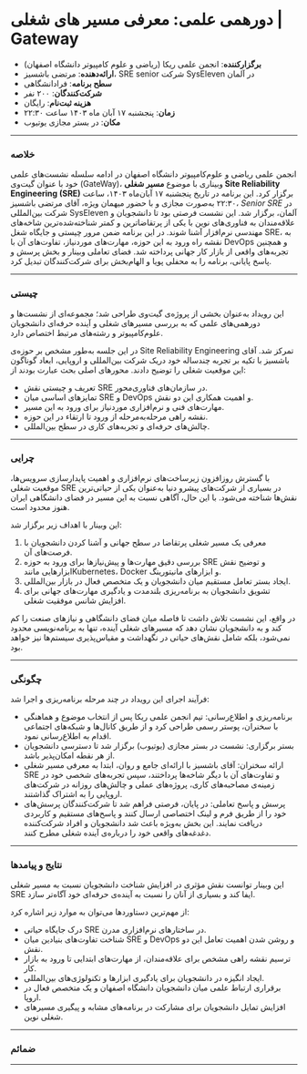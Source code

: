 # دورهمی علمی: معرفی مسیر های شغلی | Gateway


- **برگزارکننده**: انجمن علمی ریکا (ریاضی و علوم کامپیوتر دانشگاه اصفهان)
- **ارائه‌دهنده**: مرتضی باشسیز، SRE senior شرکت SysEleven در آلمان
- **سطح برنامه**: فرادانشگاهی
- **شرکت‌کنندگان**: ۲۰۰ نفر
- **هزینه ثبت‌نام**: رایگان
- **زمان**: پنجشنبه ۱۷ آبان ماه ۱۴۰۳ ساعت ۲۲:۳۰
- **مکان**: در بستر مجازی یوتیوب

---

### خلاصه  
انجمن علمی ریاضی و علوم‌کامپیوتر دانشگاه اصفهان در ادامه سلسله نشست‌های علمی خود با عنوان گیت‌وی (GateWay)، وبیناری با موضوع **مسیر شغلی Site Reliability Engineering (SRE)** برگزار کرد. این برنامه در تاریخ پنجشنبه ۱۷ آبان‌ماه ۱۴۰۳، ساعت ۲۲:۳۰ به‌صورت مجازی و با حضور میهمان ویژه، آقای مرتضی باشسیز، *Senior SRE* در شرکت بین‌المللی SysEleven آلمان، برگزار شد. 
این نشست فرصتی بود تا دانشجویان و علاقه‌مندان به فناوری‌های نوین با یکی از پرتقاضاترین و کمتر شناخته‌شده‌ترین شاخه‌های مهندسی نرم‌افزار آشنا شوند. در این برنامه ضمن مرور چیستی و جایگاه شغل SRE، به نقشه راه ورود به این حوزه، مهارت‌های موردنیاز، تفاوت‌های آن با DevOps و همچنین تجربه‌های واقعی از بازار کار جهانی پرداخته شد. فضای تعاملی وبینار و بخش پرسش و پاسخ پایانی، برنامه را به محفلی پویا و الهام‌بخش برای شرکت‌کنندگان تبدیل کرد.

---

### چیستی  
این رویداد به‌عنوان بخشی از پروژه‌ی گیت‌وی طراحی شد؛ مجموعه‌ای از نشست‌ها و دورهمی‌های علمی که به بررسی مسیرهای شغلی و آینده حرفه‌ای دانشجویان علوم‌کامپیوتر و رشته‌های مرتبط اختصاص دارد.

در این جلسه به‌طور مشخص بر حوزه‌ی Site Reliability Engineering تمرکز شد. آقای باشسیز با تکیه بر تجربه چندساله خود دریک شرکت بین‌المللی و اروپایی، ابعاد گوناگون این موقعیت شغلی را توضیح دادند. محورهای اصلی بحث عبارت بودند از:

* تعریف و چیستی نقش SRE در سازمان‌های فناوری‌محور.
* تمایزهای اساسی میان SRE و DevOps و اهمیت همکاری این دو نقش.
* مهارت‌های فنی و نرم‌افزاری موردنیاز برای ورود به این مسیر.
* نقشه راهی مرحله‌به‌مرحله از ورود تا ارتقاء در این حوزه.
* چالش‌های حرفه‌ای و تجربه‌های کاری در سطح بین‌المللی.

---

### چرایی  
با گسترش روزافزون زیرساخت‌های نرم‌افزاری و اهمیت پایدارسازی سرویس‌ها، موقعیت شغلی SRE در بسیاری از شرکت‌های پیشرو دنیا به‌عنوان یکی از حیاتی‌ترین نقش‌ها شناخته می‌شود. با این حال، آگاهی نسبت به این مسیر در فضای دانشگاهی ایران هنوز محدود است.

این وبینار با اهداف زیر برگزار شد:

1. معرفی یک مسیر شغلی پرتقاضا در سطح جهانی و آشنا کردن دانشجویان با فرصت‌های آن.
2. بررسی دقیق مهارت‌ها و پیش‌نیازها برای ورود به حوزه SRE و توضیح نقش ابزارهایی مانندKubernetes، Docker و ابزارهای مانیتورینگ.
3. ایجاد بستر تعامل مستقیم میان دانشجویان و یک متخصص فعال در بازار بین‌المللی.
4. تشویق دانشجویان به برنامه‌ریزی بلندمدت و یادگیری مهارت‌های جهانی برای افزایش شانس موفقیت شغلی.

در واقع، این نشست تلاش داشت تا فاصله میان فضای دانشگاهی و نیازهای صنعت را کم کند و به دانشجویان نشان دهد که مسیرهای شغلی آینده، تنها به برنامه‌نویسی محدود نمی‌شود، بلکه شامل نقش‌های حیاتی در نگهداشت و مقیاس‌پذیری سیستم‌ها نیز خواهد بود.

---

### چگونگی
فرآیند اجرای این رویداد در چند مرحله برنامه‌ریزی و اجرا شد:

* برنامه‌ریزی و اطلاع‌رسانی: تیم انجمن علمی ریکا پس از انتخاب موضوع و هماهنگی با سخنران، پوستر رسمی طراحی کرد و از طریق کانال‌ها و شبکه‌های اجتماعی اقدام به اطلاع‌رسانی نمود.
* بستر برگزاری: نشست در بستر مجازی (یوتیوب) برگزار شد تا دسترسی دانشجویان از هر نقطه امکان‌پذیر باشد.
* ارائه سخنران: آقای باشسیز با ارائه‌ای جامع و روان، ابتدا به معرفی مسیر شغلی SRE و تفاوت‌های آن با دیگر شاخه‌ها پرداختند، سپس تجربه‌های شخصی خود در زمینه‌ی مصاحبه‌های کاری، پروژه‌های عملی و چالش‌های روزانه در شرکت‌های اروپایی را به اشتراک گذاشتند.
* پرسش و پاسخ تعاملی: در پایان، فرصتی فراهم شد تا شرکت‌کنندگان پرسش‌های خود را از طریق فرم و لینک اختصاصی ارسال کنند و پاسخ‌های مستقیم و کاربردی دریافت نمایند. این بخش به‌ویژه باعث شد دانشجویان و افراد شرکت‌کننده دغدغه‌های واقعی خود را درباره‌ی آینده شغلی مطرح کنند.

---

### نتایج و پیامدها
این وبینار توانست نقش مؤثری در افزایش شناخت دانشجویان نسبت به مسیر شغلی SRE ایفا کند و بسیاری از آنان را نسبت به آینده‌ی حرفه‌ای خود آگاه‌تر سازد.

از مهم‌ترین دستاوردها می‌توان به موارد زیر اشاره کرد:

* درک جایگاه حیاتی SRE در ساختارهای نرم‌افزاری مدرن.
* شناخت تفاوت‌های بنیادین میان SRE و DevOps و روشن شدن اهمیت تعامل این دو نقش.
* ترسیم نقشه راهی مشخص برای علاقه‌مندان، از مهارت‌های ابتدایی تا ورود به بازار کار.
* ایجاد انگیزه در دانشجویان برای یادگیری ابزارها و تکنولوژی‌های بین‌المللی.
* برقراری ارتباط علمی میان دانشجویان دانشگاه اصفهان و یک متخصص فعال در اروپا.
* افزایش تمایل دانشجویان برای مشارکت در برنامه‌های مشابه و پیگیری مسیرهای شغلی نوین.

---

### ضمائم  


---

